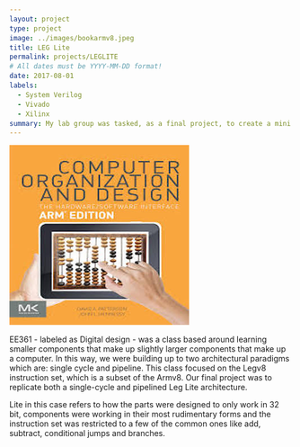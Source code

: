 ```yaml
---
layout: project
type: project
image: ../images/bookarmv8.jpeg
title: LEG Lite 
permalink: projects/LEGLITE
# All dates must be YYYY-MM-DD format!
date: 2017-08-01
labels:
  - System Verilog
  - Vivado
  - Xilinx
summary: My lab group was tasked, as a final project, to create a mini pipelined computer architecture that could fetch, decode and run instructions from a binary file.
---
```


<div class="ui small rounded images">
</div>

<img class="ui medium right floated rounded image" src="../images/bookarmv8.jpeg" alt="armv8">

EE361 - labeled as Digital design - was a class based around learning smaller components that make up slightly larger components that make up a computer. In this way, we were building up to two architectural paradigms which are: single cycle and pipeline. This class focused on the Legv8 instruction set, which is a subset of the Armv8. Our final project was to replicate both a single-cycle and pipelined Leg Lite architecture. 

Lite in this case refers to how the parts were designed to only work in 32 bit, components were working in their most rudimentary forms and the instruction set was restricted to a few of the common ones like add, subtract, conditional jumps and branches. 



